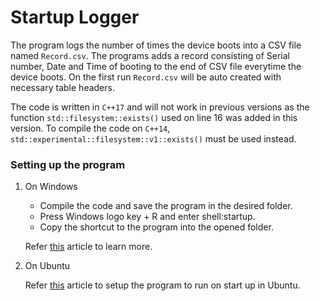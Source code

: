 # Startup Logger

The program logs the number of times the device boots into a CSV file named `Record.csv`. The programs adds a record consisting of Serial number, Date and Time of booting to the end of CSV file everytime the device boots. On the first run `Record.csv` will be auto created with necessary table headers. 

The code is written in `C++17` and will not work in previous versions as the function `std::filesystem::exists()` used on line 16 was added in this version. To compile the code on `C++14`, `std::experimental::filesystem::v1::exists()` must be used instead.

### Setting up the program 

1. On Windows
    - Compile the code and save the program in the desired folder.
    - Press Windows logo key + R and enter shell:startup.
    - Copy the shortcut to the program into the opened folder.

    Refer [this](https://support.microsoft.com/en-us/windows/add-an-app-to-run-automatically-at-startup-in-windows-10-150da165-dcd9-7230-517b-cf3c295d89dd) article to learn more.

2. On Ubuntu

    Refer [this](https://itsfoss.com/manage-startup-applications-ubuntu/) article to setup the program to run on start up in Ubuntu.
